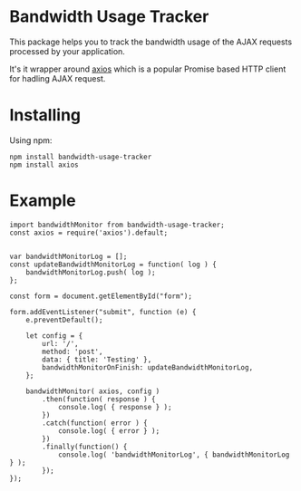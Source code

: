 # Bandwidth Usage Tracker
This package helps you to track the bandwidth usage of the AJAX requests processed by your application.

It's it wrapper around [axios](https://www.npmjs.com/package/axios) which is a popular Promise based HTTP client for hadling AJAX request.

# Installing
Using npm:
```
npm install bandwidth-usage-tracker
npm install axios
```

# Example
```
import bandwidthMonitor from bandwidth-usage-tracker;
const axios = require('axios').default;


var bandwidthMonitorLog = [];
const updateBandwidthMonitorLog = function( log ) {
    bandwidthMonitorLog.push( log );
};

const form = document.getElementById("form");

form.addEventListener("submit", function (e) {
    e.preventDefault();

    let config = {
        url: '/',
        method: 'post',
        data: { title: 'Testing' },
        bandwidthMonitorOnFinish: updateBandwidthMonitorLog,
    };

    bandwidthMonitor( axios, config )
        .then(function( response ) {
            console.log( { response } );
        })
        .catch(function( error ) {
            console.log( { error } );
        })
        .finally(function() {
            console.log( 'bandwidthMonitorLog', { bandwidthMonitorLog } );
        });
});
```